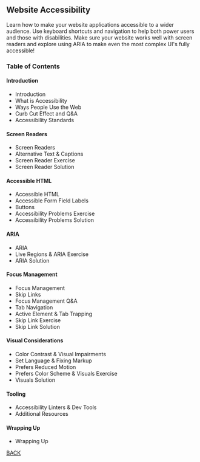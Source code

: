 ## Website Accessibility

Learn how to make your website applications accessible to a wider audience. Use keyboard shortcuts and navigation to help both power users and those with disabilities. Make sure your website works well with screen readers and explore using ARIA to make even the most complex UI's fully accessible!

<!-- Course Website (https://learn-a11y.netlify.app/) -->
<!-- Course Repo (https://github.com/jkup/learn-a11y) -->

### Table of Contents
#### Introduction
- Introduction
- What is Accessibility
- Ways People Use the Web
- Curb Cut Effect and Q&A
- Accessibility Standards

#### Screen Readers
- Screen Readers
- Alternative Text & Captions
- Screen Reader Exercise
- Screen Reader Solution

#### Accessible HTML
- Accessible HTML
- Accessible Form Field Labels
- Buttons
- Accessibility Problems Exercise
- Accessibility Problems Solution

#### ARIA
- ARIA
- Live Regions & ARIA Exercise
- ARIA Solution

#### Focus Management
- Focus Management
- Skip Links
- Focus Management Q&A
- Tab Navigation
- Active Element & Tab Trapping
- Skip Link Exercise
- Skip Link Solution

#### Visual Considerations
- Color Contrast & Visual Impairments
- Set Language & Fixing Markup
- Prefers Reduced Motion
- Prefers Color Scheme & Visuals Exercise
- Visuals Solution

#### Tooling
- Accessibility Linters & Dev Tools
- Additional Resources

#### Wrapping Up
- Wrapping Up

[BACK](./README.md)